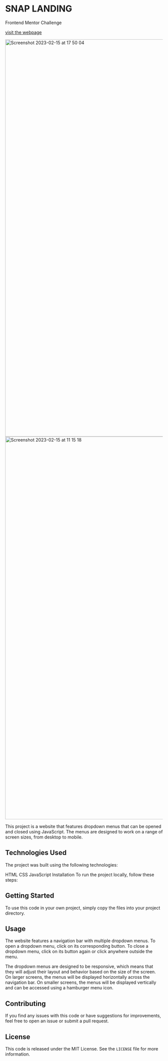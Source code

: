 # SNAP LANDING
Frontend Mentor Challenge

[visit the webpage](https://snap-pcv.vercel.app/)

<img width="1268" alt="Screenshot 2023-02-15 at 17 50 04" src="https://user-images.githubusercontent.com/100241036/219154679-b07693d7-560e-46c0-8c11-dd1f84b5df24.png">
<img width="1222" alt="Screenshot 2023-02-15 at 11 15 18" src="https://user-images.githubusercontent.com/100241036/219051841-cbfd1127-ac45-4e97-9ddb-fe84f4b8e6a9.png">

This project is a website that features dropdown menus that can be opened and closed using JavaScript. The menus are designed to work on a range of screen sizes, from desktop to mobile.

## Technologies Used
The project was built using the following technologies:

HTML
CSS
JavaScript
Installation
To run the project locally, follow these steps:

## Getting Started

To use this code in your own project, simply copy the files into your project directory.

## Usage
The website features a navigation bar with multiple dropdown menus. To open a dropdown menu, click on its corresponding button. To close a dropdown menu, click on its button again or click anywhere outside the menu.

The dropdown menus are designed to be responsive, which means that they will adjust their layout and behavior based on the size of the screen. On larger screens, the menus will be displayed horizontally across the navigation bar. On smaller screens, the menus will be displayed vertically and can be accessed using a hamburger menu icon.

## Contributing

If you find any issues with this code or have suggestions for improvements, feel free to open an issue or submit a pull request.

## License

This code is released under the MIT License. See the `LICENSE` file for more information.